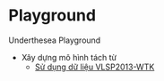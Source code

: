 # Playground

Underthesea Playground

* Xây dựng mô hình tách từ
  * [Sử dụng dữ liệu VLSP2013-WTK](vlsp2013_wtk) 